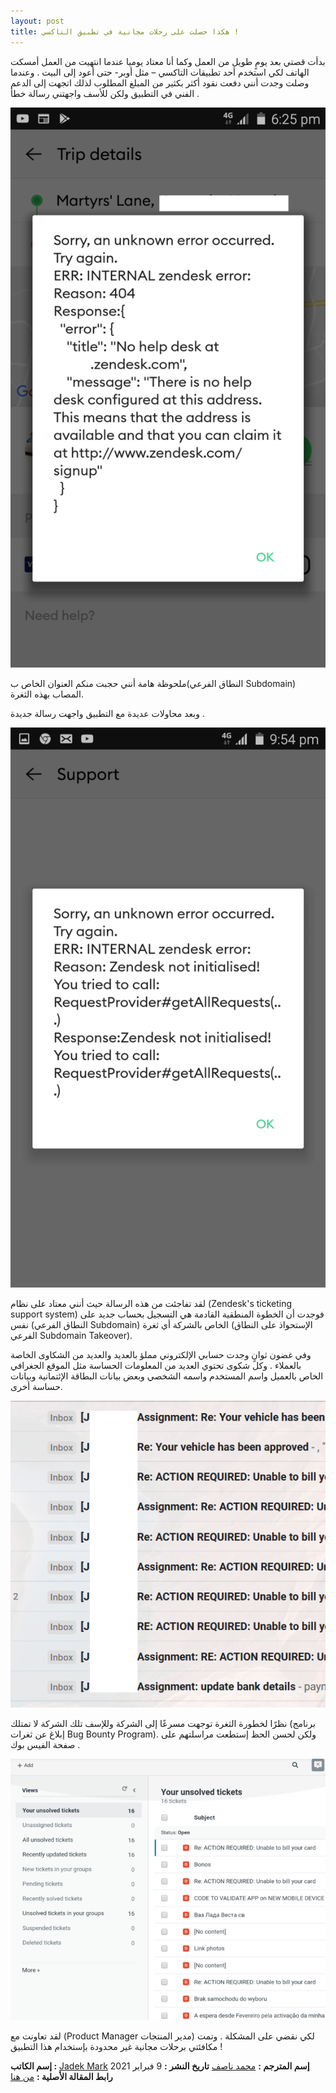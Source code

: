```yaml
---
layout: post
title: هكذا حصلت على رحلات مجانية في تطبيق التاكسي !
---
```


بدأت قصتي بعد يومٍ طويل من العمل وكما أنا معتاد يوميا عندما انتهيت من العمل أمسكت الهاتف لكي استخدم أحد تطبيقات التاكسي – مثل أوبر- حتى أعود إلى البيت . وعندما وصلت وجدت أنني دفعت نقود أكثر بكثير من المبلغ المطلوب لذلك اتجهت إلى الدعم الفني في التطبيق ولكن للأسف واجهتني رسالة خطأ .

![Username](/images/blog/001/1.png)


ملحوظة هامة أنني حجبت منكم العنوان الخاص ب(النطاق الفرعي Subdomain) المصاب بهذه الثغرة.

وبعد محاولات عديدة مع التطبيق واجهت رسالة جديدة .

![Username](/images/blog/001/2.png)

لقد تفاجئت من هذه الرسالة حيث أنني معتاد على نظام (Zendesk's ticketing support system) فوجدت أن الخطوة المنطقية القادمة هي التسجيل بحساب جديد على نفس (النطاق الفرعي Subdomain) الخاص بالشركة أي ثغرة (الإستحواذ على النطاق الفرعي Subdomain Takeover).

وفي غضون ثوانٍ وجدت حسابي الإلكتروني مملؤ بالعديد والعديد من الشكاوى الخاصة بالعملاء . وكل شكوى تحتوي العديد من المعلومات الحساسة مثل الموقع الجغرافي الخاص بالعميل واسم المستخدم واسمه الشخصي وبعض بيانات البطاقة الإئتمانية وبيانات حساسة أخرى.

![Username](/images/blog/001/3.png)

نظرًا لخطورة الثغرة توجهت مسرعًا إلى الشركة وللإسف تلك الشركة لا تمتلك (برنامج إبلاغ عن ثغرات Bug Bounty Program). ولكن لحسن الحظ إستطعت مراسلتهم على صفحة الفيس بوك .

![Username](/images/blog/001/4.png)

لقد تعاونت مع (Product Manager مدير المنتجات) لكي نقضي على المشكلة . وتمت مكافئتي برحلات مجانية غير محدودة بإستخدام هذا التطبيق !


**إسم الكاتب :** [Jadek Mark](https://twitter.com/mase289)
**إسم المترجم :** [محمد ناصف](https://muhammadnasef.com/)
**تاريخ النشر :** 9 فبراير 2021
**رابط المقالة الأصلية :** [من هنا](https://mase289.medium.com/how-i-hacked-a-popular-ride-hailing-app-for-unlimited-rides-cb401f65ceeb)
